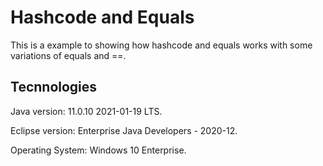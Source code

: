 # Hashcode and Equals
This is a example to showing how hashcode and equals works with some variations of equals and ==.

Tecnnologies
------------------------------
Java version: 11.0.10 2021-01-19 LTS.

Eclipse version: Enterprise Java Developers - 2020-12.

Operating System: Windows 10 Enterprise.
